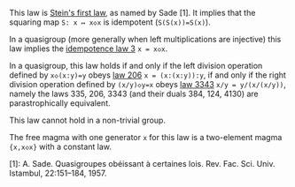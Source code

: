 This law is [Stein's first law](http://arxiv.org/abs/1509.00796), as named by Sade [1].  It implies that the squaring map `S: x ↦ x◇x` is idempotent (`S(S(x))=S(x)`).

In a quasigroup (more generally when left multiplications are injective) this law implies the [idempotence law 3](https://teorth.github.io/equational_theories/implications/?3) `x = x◇x`.

In a quasigroup, this law holds if and only if the left division operation defined by `x◇(x:y)=y` obeys [law 206](https://teorth.github.io/equational_theories/implications/?206) `x = (x:(x:y)):y`, if and only if the right division operation defined by `(x/y)◇y=x` obeys [law 3343](https://teorth.github.io/equational_theories/implications/?3343) `x/y = y/(x/(x/y))`, namely the laws 335, 206, 3343 (and their duals 384, 124, 4130) are parastrophically equivalent.

This law cannot hold in a non-trivial group.

The free magma with one generator `x` for this law is a two-element magma `{x,x◇x}` with a constant law.

[1]: A. Sade. Quasigroupes obéissant à certaines lois. Rev. Fac. Sci. Univ. Istambul, 22:151–184, 1957.
